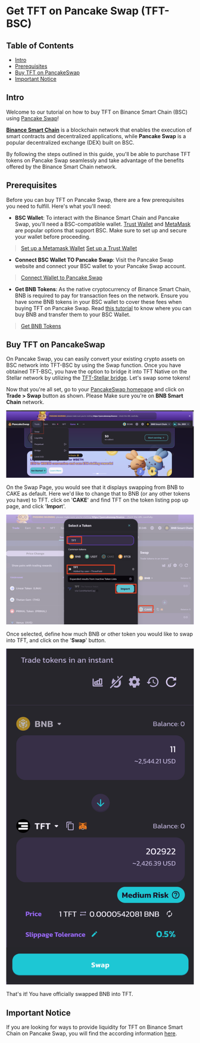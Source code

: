 <h1>Get TFT on Pancake Swap (TFT-BSC)</h1>

<h2>Table of Contents</h2>

- [Intro](#intro)
- [Prerequisites](#prerequisites)
- [Buy TFT on PancakeSwap](#buy-tft-on-pancakeswap)
- [Important Notice](#important-notice)

## Intro

Welcome to our tutorial on how to buy TFT on Binance Smart Chain (BSC) using [Pancake Swap](https://pancakeswap.finance/)! 

[**Binance Smart Chain**](https://coinmarketcap.com/alexandria/article/what-is-binance-smart-chain) is a blockchain network that enables the execution of smart contracts and decentralized applications, while **Pancake Swap** is a popular decentralized exchange (DEX) built on BSC. 

By following the steps outlined in this guide, you'll be able to purchase TFT tokens on Pancake Swap seamlessly and take advantage of the benefits offered by the Binance Smart Chain network.

## Prerequisites

Before you can buy TFT on Pancake Swap, there are a few prerequisites you need to fulfill. Here's what you'll need:

- **BSC Wallet**: To interact with the Binance Smart Chain and Pancake Swap, you'll need a BSC-compatible wallet. [Trust Wallet](https://trustwallet.com/) and [MetaMask](https://metamask.io/) are popular options that support BSC. Make sure to set up and secure your wallet before proceeding.

> [Set up a Metamask Wallet](../storetft/metamask.md)
> [Set up a Trust Wallet](../storetft/trustwallet.md)

- **Connect BSC Wallet TO Pancake Swap**: Visit the Pancake Swap website and connect your BSC wallet to your Pancake Swap account.

> [Connect Wallet to Pancake Swap](https://docs.pancakeswap.finance/readme/get-started/connection-guide)

- **Get BNB Tokens**: As the native cryptocurrency of Binance Smart Chain, BNB is required to pay for transaction fees on the network. Ensure you have some BNB tokens in your BSC wallet to cover these fees when buying TFT on Pancake Swap. Read [this tutorial](https://fortunly.com/articles/how-to-buy-bnb/) to know where you can buy BNB and transfer them to your BSC Wallet.

> [Get BNB Tokens](https://docs.pancakeswap.finance/readme/get-started/bep20-guide)

##  Buy TFT on PancakeSwap

On Pancake Swap, you can easily convert your existing crypto assets on BSC network into TFT-BSC by using the Swap function. Once you have obtained TFT-BSC, you have the option to bridge it into TFT Native on the Stellar network by utilizing the [TFT-Stellar bridge](/src/farmers/threefold_token/buy_sell_tft/tfchain_stellar_bridge.md). Let's swap some tokens!

Now that you're all set, go to your [PancakeSwap homepage](https://pancakeswap.finance/) and click on **Trade > Swap** button as shown. Please Make sure you're on **BNB Smart Chain** network.

![](img/pancake_home.png)

On the Swap Page, you would see that it displays swapping from BNB to CAKE as default. Here we'd like to change that to BNB (or any other tokens you have) to TFT. click on '**CAKE**' and find TFT on the token listing pop up page, and click '**Impor**t'.

![](img/pancake_tft.png)

Once selected, define how much BNB or other token you would like to swap into TFT, and click on the '**Swap**' button.

![](img/pancake_swap.png)

That's it! You have officially swapped BNB into TFT. 

## Important Notice

If you are looking for ways to provide liquidity for TFT on Binance Smart Chain on Pancake Swap, you will find the according information [here](../liquidity/liquidity_pancake.md).

